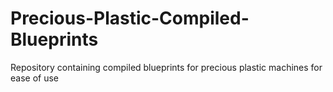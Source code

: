 # Precious-Plastic-Compiled-Blueprints
Repository containing compiled blueprints for precious plastic machines for ease of use
